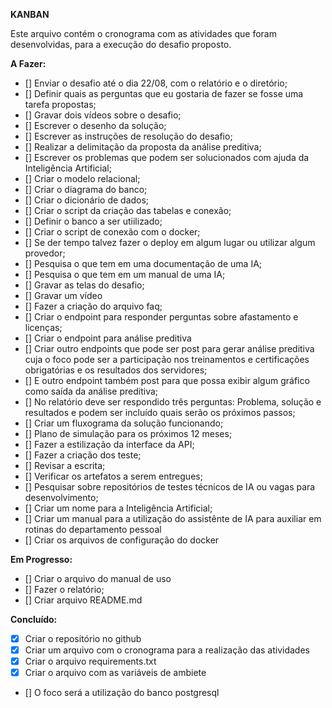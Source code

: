**KANBAN**

Este arquivo contém o cronograma com as atividades que foram desenvolvidas, para a execução do desafio proposto.

**A Fazer:**

- [] Enviar o desafio até o dia 22/08, com o relatório e o diretório;
- [] Definir quais as perguntas que eu gostaria de fazer se fosse uma tarefa propostas;
- [] Gravar dois vídeos sobre o desafio;
- [] Escrever o desenho da solução;
- [] Escrever as instruções de resolução do desafio;
- [] Realizar a delimitação da proposta da análise preditiva;
- [] Escrever os problemas que podem ser solucionados com ajuda da Inteligência Artificial;
- [] Criar o modelo relacional;
- [] Criar o diagrama do banco;
- [] Criar o dicionário de dados;
- [] Criar o script da criação das tabelas e conexão;
- [] Definir o banco a ser utiilizado;
- [] Criar o script de conexão com o docker;
- [] Se der tempo talvez fazer o deploy em algum lugar ou utilizar algum provedor;
- [] Pesquisa o que tem em uma documentação de uma IA;
- [] Pesquisa o que tem em um manual de uma IA;
- [] Gravar as telas do desafio;
- [] Gravar um vídeo
- [] Fazer a criação do arquivo faq;
- [] Criar o endpoint para responder perguntas sobre afastamento e licenças;
- [] Criar o endpoint para análise preditiva  
- [] Criar outro endpoints que pode ser post para gerar análise preditiva cuja o foco pode ser a participação nos treinamentos e certificações obrigatórias e os resultados dos servidores;
- [] E outro endpoint também post para que possa exibir algum gráfico como saída da análise preditiva;
- [] No relatório deve ser respondido três perguntas: Problema, solução e resultados e podem ser incluído quais serão os próximos passos;
- [] Criar um fluxograma da solução funcionando;
- [] Plano de simulação para os próximos 12 meses;
- [] Fazer a estilização da interface da API;
- [] Fazer a criação dos teste;
- [] Revisar a escrita;
- [] Verificar os artefatos a serem entregues;
- [] Pesquisar sobre repositórios de testes técnicos de IA ou vagas para desenvolvimento;
- [] Criar um nome para a Inteligência Artificial;
- [] Criar um manual para a utilização do assistênte de IA para auxiliar em rotinas do departamento pessoal
- [] Criar os arquivos de configuração do docker

**Em Progresso:**

- [] Criar o arquivo do manual de uso
- [] Fazer o relatório;
- [] Criar arquivo README.md

**Concluído:**
- [x] Criar o repositório no github
- [x] Criar um arquivo com o cronograma para a realização das atividades
- [x] Criar o arquivo requirements.txt
- [x] Criar o arquivo com as variáveis de ambiete
- [] O foco será a utilização do banco postgresql